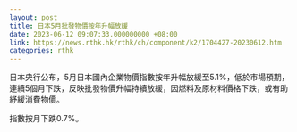```yaml
---
layout: post
title: 日本5月批發物價按年升幅放緩
date: 2023-06-12 09:07:33.000000000 +08:00
link: https://news.rthk.hk/rthk/ch/component/k2/1704427-20230612.htm
categories: rthk
---
```


日本央行公布，5月日本國內企業物價指數按年升幅放緩至5.1%，低於市場預期，連續5個月下跌，反映批發物價升幅持續放緩，因燃料及原材料價格下跌，或有助紓緩消費物價。

指數按月下跌0.7%。
